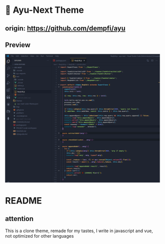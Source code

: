 # 🎨 Ayu-Next Theme
origin: https://github.com/dempfi/ayu
---

## Preview
![Picture](https://github.com/thisVioletHydra/ayu-next/blob/master/images/--preview-cover.png)

# README

## attention
This is a clone theme, remade for my tastes, I write in javascript and vue, not optimized for other languages

